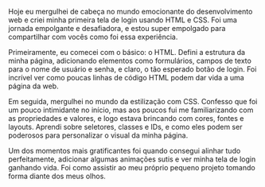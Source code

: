 Hoje eu mergulhei de cabeça no mundo emocionante do desenvolvimento web e criei minha primeira tela de login usando HTML e CSS. Foi uma jornada empolgante e desafiadora, e estou super empolgado para compartilhar com vocês como foi essa experiência.

Primeiramente, eu comecei com o básico: o HTML. Defini a estrutura da minha página, adicionando elementos como formulários, campos de texto para o nome de usuário e senha, e claro, o tão esperado botão de login. Foi incrível ver como poucas linhas de código HTML podem dar vida a uma página da web.

Em seguida, mergulhei no mundo da estilização com CSS. Confesso que foi um pouco intimidante no início, mas aos poucos fui me familiarizando com as propriedades e valores, e logo estava brincando com cores, fontes e layouts. Aprendi sobre seletores, classes e IDs, e como eles podem ser poderosos para personalizar o visual da minha página.

Um dos momentos mais gratificantes foi quando consegui alinhar tudo perfeitamente, adicionar algumas animações sutis e ver minha tela de login ganhando vida. Foi como assistir ao meu próprio pequeno projeto tomando forma diante dos meus olhos.
